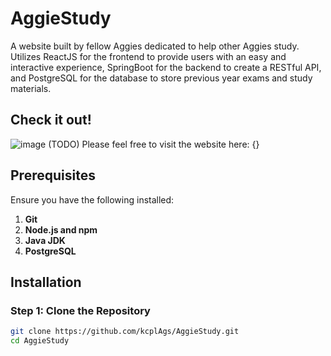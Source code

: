 # AggieStudy

A website built by fellow Aggies dedicated to help other Aggies study. Utilizes ReactJS for the frontend to provide users with an easy and interactive experience, SpringBoot for the backend to create a RESTful API, and PostgreSQL for the database to store previous year exams and study materials. 

## Check it out!

![image](https://github.com/kcplAgs/AggieStudy/assets/79529043/48980643-9e9d-46c0-bb6e-332933b1c457)
(TODO) Please feel free to visit the website here: {}

## Prerequisites

Ensure you have the following installed:
1. **Git**
2. **Node.js and npm**
3. **Java JDK**
4. **PostgreSQL**

## Installation

### Step 1: Clone the Repository

```bash
git clone https://github.com/kcplAgs/AggieStudy.git
cd AggieStudy
